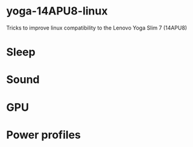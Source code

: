 # yoga-14APU8-linux
Tricks to improve linux compatibility to the Lenovo Yoga Slim 7 (14APU8)

# Sleep

# Sound

# GPU

# Power profiles

